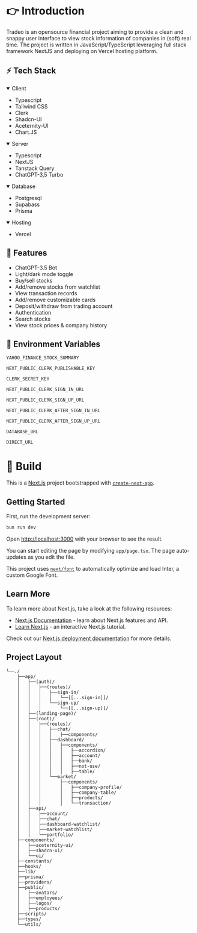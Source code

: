 # :point_right: Introduction

Tradeo is an opensource financial project aiming to provide a clean and snappy user interface to view stock information of companies in (soft) real time.
The project is written in JavaScript/TypeScript leveraging full stack framework NextJS and deploying on Vercel hosting platform.



## :zap: Tech Stack

<details open>
<summary>Client</summary>

* Typescript
* Tailwind CSS
* Clerk
* Shadcn-UI
* Aceternity-UI
* Chart.JS

</details>

<details open>
<summary>Server</summary>

* Typescript
* NextJS
* Tanstack Query
* ChatGPT-3,5 Turbo

</details>

<details open>
<summary>Database</summary>

* Postgresql
* Supabass
* Prisma

</details>

<details open>
<summary>Hosting</summary>

* Vercel

</details>

## :pushpin: Features 

- ChatGPT-3.5 Bot
- Light/dark mode toggle
- Buy/sell stocks 
- Add/remove stocks from watchlist
- View transaction records
- Add/remove customizable cards
- Deposit/withdraw from trading account
- Authentication
- Search stocks
- View stock prices & company history

## :key: Environment Variables



`YAHOO_FINANCE_STOCK_SUMMARY`

`NEXT_PUBLIC_CLERK_PUBLISHABLE_KEY`

`CLERK_SECRET_KEY`

`NEXT_PUBLIC_CLERK_SIGN_IN_URL`

`NEXT_PUBLIC_CLERK_SIGN_UP_URL`

`NEXT_PUBLIC_CLERK_AFTER_SIGN_IN_URL`

`NEXT_PUBLIC_CLERK_AFTER_SIGN_UP_URL`

`DATABASE_URL`

`DIRECT_URL`

# :hammer: Build

This is a [Next.js](https://nextjs.org/) project bootstrapped with [`create-next-app`](https://github.com/vercel/next.js/tree/canary/packages/create-next-app).

## Getting Started

First, run the development server:

```bash
bun run dev
```

Open [http://localhost:3000](http://localhost:3000) with your browser to see the result.

You can start editing the page by modifying `app/page.tsx`. The page auto-updates as you edit the file.

This project uses [`next/font`](https://nextjs.org/docs/basic-features/font-optimization) to automatically optimize and load Inter, a custom Google Font.

## Learn More

To learn more about Next.js, take a look at the following resources:

- [Next.js Documentation](https://nextjs.org/docs) - learn about Next.js features and API.
- [Learn Next.js](https://nextjs.org/learn) - an interactive Next.js tutorial.


Check out our [Next.js deployment documentation](https://nextjs.org/docs/deployment) for more details.

## Project Layout

```
└──./
    ├──app/
    │   ├──(auth)/
    │   │   ├──(routes)/
    │   │   │   ├──sign-in/
    │   │   │   │   └──[[...sign-in]]/
    │   │   │   └──sign-up/
    │   │   │       └──[[...sign-up]]/
    │   ├──(landing-page)/
    │   ├──(root)/
    │   │   ├──(routes)/
    │   │   │   ├──chat/
    │   │   │   │   ├──components/
    │   │   │   ├──dashboard/
    │   │   │   │   ├──components/
    │   │   │   │   │   ├──accordion/
    │   │   │   │   │   ├──account/
    │   │   │   │   │   ├──bank/
    │   │   │   │   │   ├──not-use/
    │   │   │   │   │   ├──table/
    │   │   │   └──market/
    │   │   │       ├──components/
    │   │   │       │   ├──company-profile/
    │   │   │       │   ├──company-table/
    │   │   │       │   ├──products/
    │   │   │       │   └──transaction/
    │   ├──api/
    │   │   ├──account/
    │   │   ├──chat/
    │   │   ├──dashboard-watchlist/
    │   │   ├──market-watchlist/
    │   │   └──portfolio/
    ├──components/
    │   ├──aceternity-ui/
    │   ├──shadcn-ui/
    │   └──ui/
    ├──constants/
    ├──hooks/
    ├──lib/
    ├──prisma/
    ├──providers/
    ├──public/
    │   ├──avatars/
    │   ├──employees/
    │   ├──logos/
    │   ├──products/
    ├──scripts/
    ├──types/
    └──utils/
```





